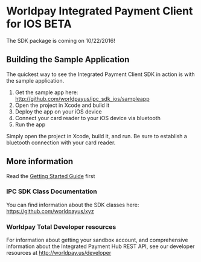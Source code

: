 # Worldpay Integrated Payment Client for IOS BETA

The SDK package is coming on 10/22/2016!



## Building the Sample Application
The quickest way to see the Integrated Payment Client SDK in action is with the sample application.

1.  Get the sample app here:  http://github.com/worldpayus/ipc_sdk_ios/sampleapp
2.  Open the project in Xcode and build it
3.  Deploy the app on your iOS device
4.  Connect your card reader to your iOS device via bluetooth
5.  Run the app

Simply open the project in Xcode, build it, and run.  Be sure to establish a bluetooth connection with your card reader.

## More information
Read the [Getting Started Guide](https://github.com/worldpayus/ipc_sdk_ios/blob/master/docs/Getting%20Started%20with%20the%20Worldpay%20IPC%20SDK%20for%20iOS%20beta%201.pdf) first

### IPC SDK Class Documentation
You can find information about the SDK classes here: https://github.com/worldpayus/xyz

### Worldpay Total Developer resources
For information about getting your sandbox account, and comprehensive information about the Integrated Payment Hub REST API, see our developer resources at http://worldpay.us/developer


